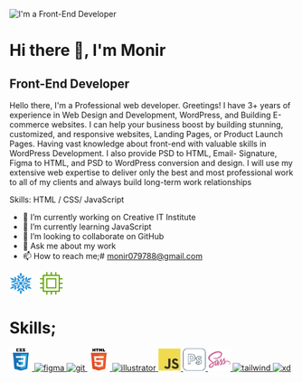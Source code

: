 
![I'm a Front-End Developer](https://scontent.fcgp27-1.fna.fbcdn.net/v/t39.30808-6/385493623_287304040915249_561290371578726972_n.png?stp=dst-jpg&_nc_cat=109&ccb=1-7&_nc_sid=739881&_nc_ohc=Qn-ml66PWlkAX8CxHmp&_nc_ht=scontent.fcgp27-1.fna&oh=00_AfC2HmLw6QdQbgqvXO1cVRxmpZbV-4pLh79CuAfbY3hkEg&oe=651DAE55)
# Hi there 👋, I'm Monir
## Front-End Developer

Hello there, I'm a Professional web developer. Greetings! I have 3+ years of experience in Web Design and Development, WordPress, and Building E-commerce websites. I can help your business boost by building stunning, customized, and responsive websites, Landing Pages, or Product Launch Pages. Having vast knowledge about front-end with valuable skills in WordPress Development. I also provide PSD to HTML, Email- Signature, Figma to HTML, and PSD to WordPress conversion and design. I will use my extensive web expertise to deliver only the best and most professional work to all of my clients and always build long-term work relationships

Skills: HTML / CSS/ JavaScript

- 🔭 I’m currently working on Creative IT Institute 
- 🌱 I’m currently learning JavaScript 
- 👯 I’m looking to collaborate on GitHub 
- 💬 Ask me about my work 
- 📫 How to reach me;# monir079788@gmail.com 



<a href='https://archiveprogram.github.com/'><img src='https://raw.githubusercontent.com/acervenky/animated-github-badges/master/assets/acbadge.gif' width='40' height='40'></a> <a href='https://docs.github.com/en/developers'><img src='https://raw.githubusercontent.com/acervenky/animated-github-badges/master/assets/devbadge.gif' width='40' height='40'></a>
# Skills;
<p align="left"> <a href="https://www.w3schools.com/css/" target="_blank" rel="noreferrer"> <img src="https://raw.githubusercontent.com/devicons/devicon/master/icons/css3/css3-original-wordmark.svg" alt="css3" width="40" height="40"/> </a> <a href="https://www.figma.com/" target="_blank" rel="noreferrer"> <img src="https://www.vectorlogo.zone/logos/figma/figma-icon.svg" alt="figma" width="40" height="40"/> </a> <a href="https://git-scm.com/" target="_blank" rel="noreferrer"> <img src="https://www.vectorlogo.zone/logos/git-scm/git-scm-icon.svg" alt="git" width="40" height="40"/> </a> <a href="https://www.w3.org/html/" target="_blank" rel="noreferrer"> <img src="https://raw.githubusercontent.com/devicons/devicon/master/icons/html5/html5-original-wordmark.svg" alt="html5" width="40" height="40"/> </a> <a href="https://www.adobe.com/in/products/illustrator.html" target="_blank" rel="noreferrer"> <img src="https://www.vectorlogo.zone/logos/adobe_illustrator/adobe_illustrator-icon.svg" alt="illustrator" width="40" height="40"/> </a> <a href="https://developer.mozilla.org/en-US/docs/Web/JavaScript" target="_blank" rel="noreferrer"> <img src="https://raw.githubusercontent.com/devicons/devicon/master/icons/javascript/javascript-original.svg" alt="javascript" width="40" height="40"/> </a> <a href="https://www.photoshop.com/en" target="_blank" rel="noreferrer"> <img src="https://raw.githubusercontent.com/devicons/devicon/master/icons/photoshop/photoshop-line.svg" alt="photoshop" width="40" height="40"/> </a> <a href="https://sass-lang.com" target="_blank" rel="noreferrer"> <img src="https://raw.githubusercontent.com/devicons/devicon/master/icons/sass/sass-original.svg" alt="sass" width="40" height="40"/> </a> <a href="https://tailwindcss.com/" target="_blank" rel="noreferrer"> <img src="https://www.vectorlogo.zone/logos/tailwindcss/tailwindcss-icon.svg" alt="tailwind" width="40" height="40"/> </a> <a href="https://www.adobe.com/products/xd.html" target="_blank" rel="noreferrer"> <img src="https://cdn.worldvectorlogo.com/logos/adobe-xd.svg" alt="xd" width="40" height="40"/> </a> </p>
